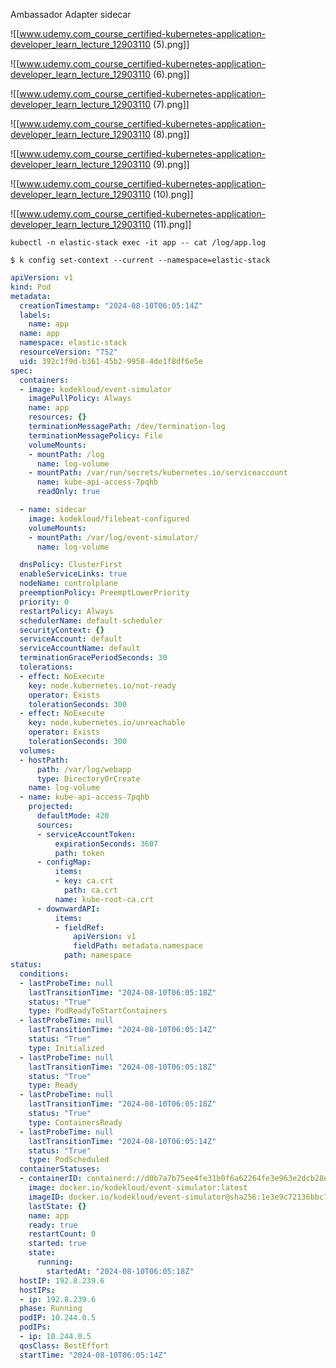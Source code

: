 Ambassador
Adapter
sidecar

![[www.udemy.com_course_certified-kubernetes-application-developer_learn_lecture_12903110 (5).png]]

![[www.udemy.com_course_certified-kubernetes-application-developer_learn_lecture_12903110 (6).png]]

![[www.udemy.com_course_certified-kubernetes-application-developer_learn_lecture_12903110 (7).png]]

![[www.udemy.com_course_certified-kubernetes-application-developer_learn_lecture_12903110 (8).png]]


![[www.udemy.com_course_certified-kubernetes-application-developer_learn_lecture_12903110 (9).png]]


![[www.udemy.com_course_certified-kubernetes-application-developer_learn_lecture_12903110 (10).png]]



![[www.udemy.com_course_certified-kubernetes-application-developer_learn_lecture_12903110 (11).png]]



```
kubectl -n elastic-stack exec -it app -- cat /log/app.log
```


```
$ k config set-context --current --namespace=elastic-stack
```

```yml
apiVersion: v1
kind: Pod
metadata:
  creationTimestamp: "2024-08-10T06:05:14Z"
  labels:
    name: app
  name: app
  namespace: elastic-stack
  resourceVersion: "752"
  uid: 392c1f9d-b361-45b2-9958-4de1f8df6e5e
spec:
  containers:
  - image: kodekloud/event-simulator
    imagePullPolicy: Always
    name: app
    resources: {}
    terminationMessagePath: /dev/termination-log
    terminationMessagePolicy: File
    volumeMounts:
    - mountPath: /log
      name: log-volume
    - mountPath: /var/run/secrets/kubernetes.io/serviceaccount
      name: kube-api-access-7pqhb
      readOnly: true

  - name: sidecar
    image: kodekloud/filebeat-configured
    volumeMounts:
    - mountPath: /var/log/event-simulator/
      name: log-volume

  dnsPolicy: ClusterFirst
  enableServiceLinks: true
  nodeName: controlplane
  preemptionPolicy: PreemptLowerPriority
  priority: 0
  restartPolicy: Always
  schedulerName: default-scheduler
  securityContext: {}
  serviceAccount: default
  serviceAccountName: default
  terminationGracePeriodSeconds: 30
  tolerations:
  - effect: NoExecute
    key: node.kubernetes.io/not-ready
    operator: Exists
    tolerationSeconds: 300
  - effect: NoExecute
    key: node.kubernetes.io/unreachable
    operator: Exists
    tolerationSeconds: 300
  volumes:
  - hostPath:
      path: /var/log/webapp
      type: DirectoryOrCreate
    name: log-volume
  - name: kube-api-access-7pqhb
    projected:
      defaultMode: 420
      sources:
      - serviceAccountToken:
          expirationSeconds: 3607
          path: token
      - configMap:
          items:
          - key: ca.crt
            path: ca.crt
          name: kube-root-ca.crt
      - downwardAPI:
          items:
          - fieldRef:
              apiVersion: v1
              fieldPath: metadata.namespace
            path: namespace
status:
  conditions:
  - lastProbeTime: null
    lastTransitionTime: "2024-08-10T06:05:18Z"
    status: "True"
    type: PodReadyToStartContainers
  - lastProbeTime: null
    lastTransitionTime: "2024-08-10T06:05:14Z"
    status: "True"
    type: Initialized
  - lastProbeTime: null
    lastTransitionTime: "2024-08-10T06:05:18Z"
    status: "True"
    type: Ready
  - lastProbeTime: null
    lastTransitionTime: "2024-08-10T06:05:18Z"
    status: "True"
    type: ContainersReady
  - lastProbeTime: null
    lastTransitionTime: "2024-08-10T06:05:14Z"
    status: "True"
    type: PodScheduled
  containerStatuses:
  - containerID: containerd://d0b7a7b75ee4fe31b0f6a62264fe3e963e2dcb28ee73b6c75ee0e2b4e1f6381b
    image: docker.io/kodekloud/event-simulator:latest
    imageID: docker.io/kodekloud/event-simulator@sha256:1e3e9c72136bbc76c96dd98f29c04f298c3ae241c7d44e2bf70bcc209b030bf9
    lastState: {}
    name: app
    ready: true
    restartCount: 0
    started: true
    state:
      running:
        startedAt: "2024-08-10T06:05:18Z"
  hostIP: 192.8.239.6
  hostIPs:
  - ip: 192.8.239.6
  phase: Running
  podIP: 10.244.0.5
  podIPs:
  - ip: 10.244.0.5
  qosClass: BestEffort
  startTime: "2024-08-10T06:05:14Z"
```